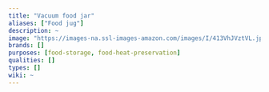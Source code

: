 ```yaml
---
title: "Vacuum food jar"
aliases: ["Food jug"]
description: ~
image: "https://images-na.ssl-images-amazon.com/images/I/413VhJVztVL.jpg"
brands: []
purposes: [food-storage, food-heat-preservation]
qualities: []
types: []
wiki: ~
---
```

